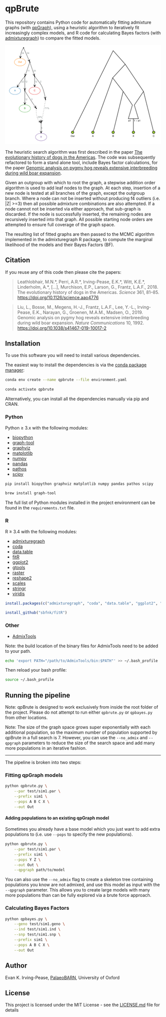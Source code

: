 # qpBrute
This repository contains Python code for automatically fitting admixture graphs 
(with [qpGraph](https://github.com/DReichLab/AdmixTools/blob/master/README.QPGRAPH)), using a heuristic algorithm 
to iteratively fit increasingly complex models, and R code for calculating Bayes factors 
(with [admixturegraph](https://github.com/mailund/admixture_graph)) to compare the fitted models.

![sim1](qpbrute/test/sim1.png?raw=true) 

The heuristic search algorithm was first described in the paper 
[The evolutionary history of dogs in the Americas](https://doi.org/10.1126/science.aao4776). The code was subsequently
refactored to form a stand alone tool, include Bayes factor calculations, for the paper 
[Genomic analysis on pygmy hog reveals extensive interbreeding during wild boar expansion](
https://doi.org/10.1038/s41467-019-10017-2). 

Given an outgroup with which to root the graph, a stepwise addition order algorithm is used to add leaf nodes to 
the graph. At each step, insertion of a new node is tested at all branches of the graph, except the outgroup branch. 
Where a node can not be inserted without producing f4 outliers (i.e. |Z| >=3) then all possible admixture combinations 
are also attempted. If a node cannot not be inserted via either approach, that sub-graph is discarded. If the node is 
successfully inserted, the remaining nodes are recursively inserted into that graph. All possible starting node orders 
are attempted to ensure full coverage of the graph space.

The resulting list of fitted graphs are then passed to the MCMC algorithm implemented in the admixturegraph R package, 
to compute the marginal likelihood of the models and their Bayes Factors (BF).

## Citation
If you reuse any of this code then please cite the papers:
> Leathlobhair, M.N.\*, Perri, A.R.\*, Irving-Pease, E.K.\*, Witt, K.E.\*, Linderholm, A.\*, [...], Murchison, E.P., 
> Larson, G., Frantz, L.A.F., 2018. The evolutionary history of dogs in the Americas. *Science* 361, 81–85. 
> https://doi.org/10.1126/science.aao4776

> Liu, L., Bosse, M., Megens, H.-J., Frantz, L.A.F., Lee, Y.-L., Irving-Pease, E.K., Narayan, G., Groenen, M.A.M., 
> Madsen, O., 2019. Genomic analysis on pygmy hog reveals extensive interbreeding during wild boar expansion. 
> *Nature Communications* 10, 1992. https://doi.org/10.1038/s41467-019-10017-2

## Installation

To use this software you will need to install various dependencies.

The easiest way to install the dependencies is via the [conda package manager](
https://docs.conda.io/projects/conda/en/latest/index.html):
```bash
conda env create --name qpbrute --file environment.yaml
```
```bash
conda activate qpbrute
```

Alternatively, you can install all the dependencies manually via pip and CRAN.

### Python

Python ≥ 3.x with the following modules:

* [biopython](https://github.com/biopython/biopython)
* [graph-tool](https://github.com/antmd/graph-tool)
* [graphviz](https://github.com/xflr6/graphviz)
* [matplotlib](https://github.com/matplotlib/matplotlib)
* [numpy](https://github.com/numpy/numpy)
* [pandas](https://github.com/pandas-dev/pandas)
* [pathos](https://github.com/uqfoundation/pathos)
* [scipy](https://github.com/scipy/scipy)


```bash
pip install biopython graphviz matplotlib numpy pandas pathos scipy
```

```bash
brew install graph-tool
```

The full list of Python modules installed in the project environment can be
found in the `requirements.txt` file.

### R

R ≥ 3.4 with the following modules:

* [admixturegraph](https://cran.r-project.org/web/packages/admixturegraph/index.html)
* [coda](https://cran.r-project.org/web/packages/coda/index.html)
* [data.table](https://cran.r-project.org/web/packages/data.table/index.html)
* [fitR](https://github.com/sbfnk/fitR)
* [ggplot2](https://cran.r-project.org/web/packages/ggplot2/)
* [gtools](https://cran.r-project.org/web/packages/gtools/index.html)
* [raster](https://cran.r-project.org/web/packages/raster/index.html)
* [reshape2](https://cran.r-project.org/web/packages/reshape2/index.html)
* [scales](https://cran.r-project.org/web/packages/scales/)
* [stringr](https://cran.r-project.org/web/packages/stringr/)
* [viridis](https://cran.r-project.org/web/packages/viridis/index.html)

```R
install.packages(c("admixturegraph", "coda", "data.table", "ggplot2", "gtools", "raster", "reshape2", "scales", "stringr", "viridis"))
```

```R
install_github("sbfnk/fitR")
```


### Other

* [AdmixTools](https://github.com/DReichLab/AdmixTools)

Note: the build location of the binary files for AdmixTools need to be added to your path.

```bash
echo 'export PATH="/path/to/AdmixTools/bin:$PATH"' >> ~/.bash_profile
```

Then reload your bash profile:
```bash
source ~/.bash_profile
```
 
## Running the pipeline

Note: qpBrute is designed to work exclusively from inside the root folder of the project. Please do not attempt to run
either `qpbrute.py` or `qpbayes.py` from other locations. 

Note: The size of the graph space grows super exponentially with each additional population, so the maximum number of 
population supported by qpBrute in a full search is 7. However, you can use the `--no_admix` and `--qpgraph` parameters
to reduce the size of the search space and add many more populations in an iterative fashion.

***

The pipeline is broken into two steps:

### Fitting qpGraph models

```bash
python qpbrute.py \
    --par test/sim1.par \
    --prefix sim1 \
    --pops A B C X \
    --out Out
```

#### Adding populations to an existing qpGraph model

Sometimes you already have a base model which you just want to add extra populations to (i.e. use `--pops` to specify the new populations).

```bash
python qpbrute.py \
    --par test/sim1.par \
    --prefix sim1 \
    --pops Y Z \
    --out Out \
    --qpgraph path/to/model
```

You can also use the `--no_admix` flag to create a skeleton tree containing populations you know are not admixed, and 
use this model as input with the `--qpgraph` parameter. This allows you to create large models with many more 
populations than can be fully explored via a brute force approach.

### Calculating Bayes Factors 
 
```bash
python qpbayes.py \
    --geno test/sim1.geno \
    --ind test/sim1.ind \
    --snp test/sim1.snp \
    --prefix sim1 \
    --pops A B C X \
    --out Out
```

## Author

Evan K. Irving-Pease, [PalaeoBARN](https://www.palaeobarn.com/), University of Oxford 

## License

This project is licensed under the MIT License - see the [LICENSE.md](LICENSE.md) file for details
